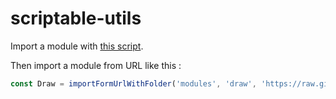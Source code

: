 # scriptable-utils

Import a module with [this script](https://gist.github.com/damienmauchamp/475ca53df1a3d75b0200314ac161ff96).

Then import a module from URL like this :

```javascript
const Draw = importFormUrlWithFolder('modules', 'draw', 'https://raw.githubusercontent.com/damienmauchamp/scriptable-utils/main/draw.js');
```

